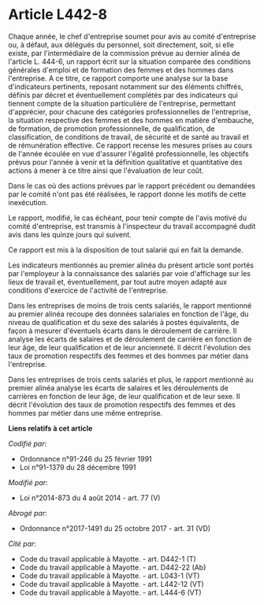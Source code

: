 # Article L442-8

Chaque année, le chef d'entreprise soumet pour avis au comité d'entreprise ou, à défaut, aux délégués du personnel, soit
directement, soit, si elle existe, par l'intermédiaire de la commission prévue au dernier alinéa de l'article L. 444-6, un
rapport écrit sur la situation comparée des conditions générales d'emploi et de formation des femmes et des hommes dans
l'entreprise. A ce titre, ce rapport comporte une analyse sur la base d'indicateurs pertinents, reposant notamment sur des
éléments chiffrés, définis par décret et éventuellement complétés par des indicateurs qui tiennent compte de la situation
particulière de l'entreprise, permettant d'apprécier, pour chacune des catégories professionnelles de l'entreprise, la
situation respective des femmes et des hommes en matière d'embauche, de formation, de promotion professionnelle, de
qualification, de classification, de conditions de travail, de sécurité et de santé au travail et de rémunération effective.
Ce rapport recense les mesures prises au cours de l'année écoulée en vue d'assurer l'égalité professionnelle, les objectifs
prévus pour l'année à venir et la définition qualitative et quantitative des actions à mener à ce titre ainsi que
l'évaluation de leur coût.

Dans le cas où des actions prévues par le rapport précédent ou demandées par le comité n'ont pas été réalisées, le rapport
donne les motifs de cette inexécution.

Le rapport, modifié, le cas échéant, pour tenir compte de l'avis motivé du comité d'entreprise, est transmis à l'inspecteur
du travail accompagné dudit avis dans les quinze jours qui suivent.

Ce rapport est mis à la disposition de tout salarié qui en fait la demande.

Les indicateurs mentionnés au premier alinéa du présent article sont portés par l'employeur à la connaissance des salariés
par voie d'affichage sur les lieux de travail et, éventuellement, par tout autre moyen adapté aux conditions d'exercice de
l'activité de l'entreprise.

Dans les entreprises de moins de trois cents salariés, le rapport mentionné au premier alinéa recoupe des données salariales
en fonction de l'âge, du niveau de qualification et du sexe des salariés à postes équivalents, de façon à mesurer d'éventuels
écarts dans le déroulement de carrière. Il analyse les écarts de salaires et de déroulement de carrière en fonction de leur
âge, de leur qualification et de leur ancienneté. Il décrit l'évolution des taux de promotion respectifs des femmes et des
hommes par métier dans l'entreprise.

Dans les entreprises de trois cents salariés et plus, le rapport mentionné au premier alinéa analyse les écarts de salaires
et les déroulements de carrières en fonction de leur âge, de leur qualification et de leur sexe. Il décrit l'évolution des
taux de promotion respectifs des femmes et des hommes par métier dans une même entreprise.

**Liens relatifs à cet article**

_Codifié par_:

  - Ordonnance n°91-246 du 25 février 1991
  - Loi n°91-1379 du 28 décembre 1991

_Modifié par_:

  - Loi n°2014-873 du 4 août 2014 - art. 77 (V)

_Abrogé par_:

  - Ordonnance n°2017-1491 du 25 octobre 2017 - art. 31 (VD)

_Cité par_:

  - Code du travail applicable à Mayotte. - art. D442-1 (T)
  - Code du travail applicable à Mayotte. - art. D442-22 (Ab)
  - Code du travail applicable à Mayotte. - art. L043-1 (VT)
  - Code du travail applicable à Mayotte. - art. L442-12 (VT)
  - Code du travail applicable à Mayotte. - art. L444-6 (VT)
